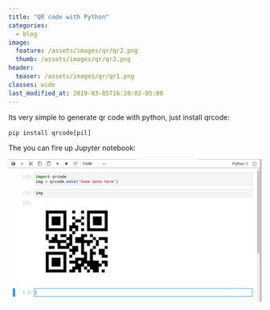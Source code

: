 ```yaml
---
title: "QR code with Python"
categories:
  - blog
image:
  feature: /assets/images/qr/qr2.png
  thumb: /assets/images/qr/qr2.png
header:
  teaser: /assets/images/qr/qr1.png
classes: wide
last_modified_at: 2019-03-05T16:20:02-05:00
---
```


Its very simple to generate qr code with python, just install qrcode:
~~~python
pip install qrcode[pil]
~~~

The you can fire up Jupyter notebook:

[![small image](/assets/images/qr/qr1.png)](/assets/images/qr/qr1.png)


